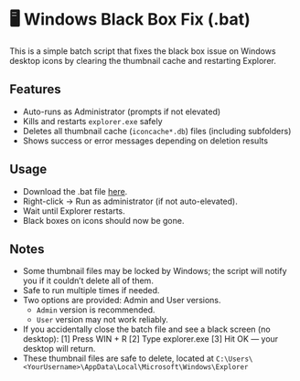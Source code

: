 # 🖥️ Windows Black Box Fix (.bat)

This is a simple batch script that fixes the black box issue on Windows desktop icons by clearing the thumbnail cache and restarting Explorer.

## Features
- Auto-runs as Administrator (prompts if not elevated)  
- Kills and restarts `explorer.exe` safely  
- Deletes all thumbnail cache (`iconcache*.db`) files (including subfolders)
- Shows success or error messages depending on deletion results  

## Usage
- Download the .bat file [here](https://github.com/CreeperGuy0842/BlackBoxFix-Batch/releases).
- Right-click → Run as administrator (if not auto-elevated).
- Wait until Explorer restarts.
- Black boxes on icons should now be gone.

##  Notes
- Some thumbnail files may be locked by Windows; the script will notify you if it couldn’t delete all of them.  
- Safe to run multiple times if needed.
- Two options are provided: Admin and User versions.
  - `Admin` version is recommended.
  - `User` version may not work reliably.
- If you accidentally close the batch file and see a black screen (no desktop):
  [1] Press WIN + R
  [2] Type explorer.exe
  [3] Hit OK — your desktop will return.
- These thumbnail files are safe to delete, located at
`C:\Users\<YourUsername>\AppData\Local\Microsoft\Windows\Explorer`
